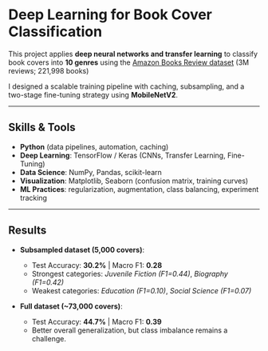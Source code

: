 # Deep Learning for Book Cover Classification  

This project applies **deep neural networks and transfer learning** to classify book covers into **10 genres** using the [Amazon Books Review dataset](https://www.kaggle.com/datasets/mohamedbakhet/amazon-books-reviews) (3M reviews; 221,998 books)

I designed a scalable training pipeline with caching, subsampling, and a two-stage fine-tuning strategy using **MobileNetV2**.  

---

##  Skills & Tools
- **Python** (data pipelines, automation, caching)
- **Deep Learning**: TensorFlow / Keras (CNNs, Transfer Learning, Fine-Tuning)
- **Data Science**: NumPy, Pandas, scikit-learn
- **Visualization**: Matplotlib, Seaborn (confusion matrix, training curves)
- **ML Practices**: regularization, augmentation, class balancing, experiment tracking

---

## Results
- **Subsampled dataset (5,000 covers)**:  
  - Test Accuracy: **30.2%** | Macro F1: **0.28**  
  - Strongest categories: *Juvenile Fiction (F1=0.44)*, *Biography (F1=0.42)*  
  - Weakest categories: *Education (F1=0.10)*, *Social Science (F1=0.07)*  

- **Full dataset (~73,000 covers)**:  
  - Test Accuracy: **44.7%** | Macro F1: **0.39**  
  - Better overall generalization, but class imbalance remains a challenge.  
